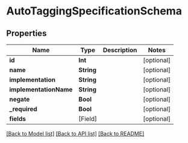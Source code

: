 # AutoTaggingSpecificationSchema

## Properties
Name | Type | Description | Notes
------------ | ------------- | ------------- | -------------
**id** | **Int** |  | [optional] 
**name** | **String** |  | [optional] 
**implementation** | **String** |  | [optional] 
**implementationName** | **String** |  | [optional] 
**negate** | **Bool** |  | [optional] 
**_required** | **Bool** |  | [optional] 
**fields** | [Field] |  | [optional] 

[[Back to Model list]](../README.md#documentation-for-models) [[Back to API list]](../README.md#documentation-for-api-endpoints) [[Back to README]](../README.md)


